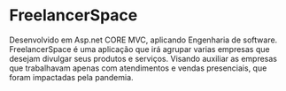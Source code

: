 # FreelancerSpace
Desenvolvido em Asp.net CORE MVC, aplicando Engenharia de software.
FreelancerSpace é uma aplicação que irá agrupar varias empresas que desejam divulgar seus produtos e serviços. Visando auxiliar as empresas que trabalhavam apenas com atendimentos e vendas presenciais, que foram impactadas pela pandemia.

